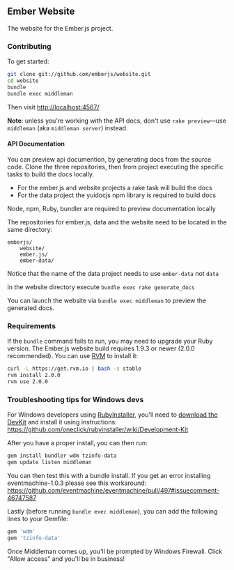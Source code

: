 ## Ember Website

The website for the Ember.js project.

### Contributing

To get started:

``` sh
git clone git://github.com/emberjs/website.git
cd website
bundle
bundle exec middleman
```

Then visit [http://localhost:4567/](http://localhost:4567/)

**Note**: unless you're working with the API docs, don't use `rake preview`—use `middleman` (aka `middleman server`) instead.

#### API Documentation

You can preview api documention, by generating docs from the source code.
Clone the three repositories, then from project executing the specific
tasks to build the docs locally.

* For the ember.js and website projects a rake task will build the docs
* For the data project the yuidocjs npm library is required to build docs

Node, npm, Ruby, bundler are required to preview documentation locally

The repositories for ember.js, data and the website need to be located in
the same directory:

    emberjs/
        website/
        ember.js/
        ember-data/

Notice that the name of the data project needs to use `ember-data` not `data`

In the website directory execute `bundle exec rake generate_docs`

You can launch the website via `bundle exec middleman` to preview the generated docs.


### Requirements

If the `bundle` command fails to run, you may need to upgrade your Ruby version. The Ember.js website build requires 1.9.3 or newer (2.0.0 recommended). You can use [RVM](https://rvm.io/) to install it:

``` sh
curl -L https://get.rvm.io | bash -s stable
rvm install 2.0.0
rvm use 2.0.0
```

### Troubleshooting tips for Windows devs

For Windows developers using [RubyInstaller](http://rubyinstaller.org/), you'll need to [download the DevKit](http://rubyinstaller.org/downloads) and install it using instructions:
https://github.com/oneclick/rubyinstaller/wiki/Development-Kit

After you have a proper install, you can then run:
``` sh
gem install bundler wdm tzinfo-data
gem update listen middleman
```

You can then test this with a bundle install. If you get an error installing eventmachine-1.0.3 please see this workaround:
https://github.com/eventmachine/eventmachine/pull/497#issuecomment-46747587

Lastly (before running `bundle exec middleman`), you can add the following lines to your Gemfile:
``` sh
gem 'wdm'
gem 'tzinfo-data'
```

Once Middleman comes up, you'll be prompted by Windows Firewall. Click "Allow access" and you'll be in business!
